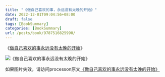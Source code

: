```yaml
---
title: "《做自己喜欢的事，永远没有太晚的开始》"
date: 2022-12-01T09:04:56+08:00
draft: false
tags: [BookSummary]
categories: [BookSummary]
url: /posts/book/9787516825990/
---
```


《[做自己喜欢的事永远没有太晚的开始](https://item.kongfz.com/book/51314608.html)》

![《做自己喜欢的事永远没有太晚的开始》](https://img-blog.csdnimg.cn/33ed0f3a603d435ea1aadaf84beeec01.jpeg#pic_center)

如果图片失效，请访问processon原文[《做自己喜欢的事永远没有太晚的开始》](https://www.processon.com/view/63832baa7d9c080825a70102)
